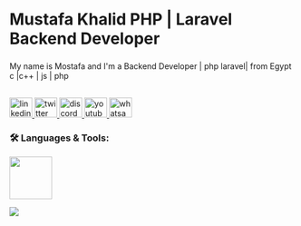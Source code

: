 <h1 align="left">Mustafa Khalid
PHP | Laravel Backend Developer </h1>

###

<p align="left">My name is Mostafa and I'm a Backend Developer | php laravel| from Egypt
c |c++ | js | php </p>

###

<h2 align="left"></h2>

<div align="left">
  <a href="https://www.linkedin.com/in/mustafa-khalid-a50598267/">
  <img src="https://raw.githubusercontent.com/maurodesouza/profile-readme-generator/master/src/assets/icons/social/linkedin/default.svg" width="40" height="35" alt="linkedin logo"  />
      </a>
    <a href="https://x.com/ElkhokhyMostafa">
  <img src="https://raw.githubusercontent.com/maurodesouza/profile-readme-generator/master/src/assets/icons/social/twitter/default.svg" width="40" height="35" alt="twitter logo"  />
    </a>
      <a href="https://www.linkedin.com/in/mustafa-khalid-a50598267/">
  <img src="https://raw.githubusercontent.com/maurodesouza/profile-readme-generator/master/src/assets/icons/social/discord/default.svg" width="40" height="35" alt="discord logo"  />
    </a>
      <a href="https://www.linkedin.com/in/mustafa-khalid-a50598267/">
  <img src="https://raw.githubusercontent.com/maurodesouza/profile-readme-generator/master/src/assets/icons/social/youtube/default.svg" width="40" height="35" alt="youtube logo"  />
    </a>
        <a href="https://wa.me/+201004643861">
  <img src="https://raw.githubusercontent.com/maurodesouza/profile-readme-generator/master/src/assets/icons/social/whatsapp/default.svg" width="40" height="35" alt="whatsapp logo"  />
    </a>
</div>

<!--   https://www.codewars.com/users/Mustapha%20khalid%20 -->
<div align="left">
<h3 align="left">🛠️ Languages & Tools:</h3>
  <p align="left">
    <img height="75" src="https://go-skill-icons.vercel.app/api/icons?i=cpp,c,php,js,mysql,sqlserver,nodejs,html,css,laravel,npm,docker,git,canva,bootstrap,ubuntu,vscode,postman,linux,stackoverflow,leetcode"/>
  </p>

  <p align="left"> <!-- Languages -->
      <img src="https://github-readme-stats.vercel.app/api/top-langs?username=elkhokh&layout=compact&langs_count=5&theme=codeSTACKr"/>
  </p>

</div>

###
